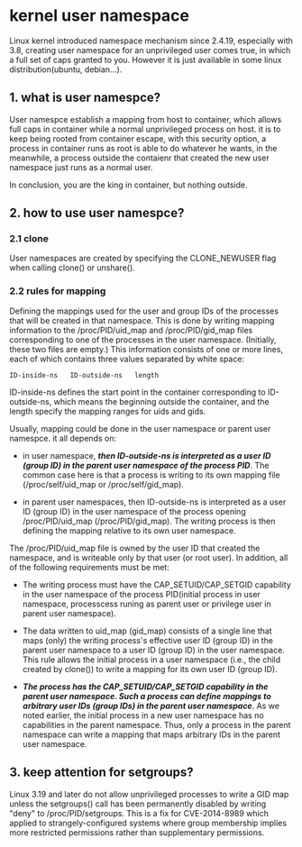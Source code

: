 # kernel user namespace
Linux kernel introduced namespace mechanism since 2.4.19, especially with 3.8, creating user namespace for an unprivileged user comes true, in which a full set of caps granted to you. However it is just available in some linux distribution(ubuntu, debian...).

## 1. what is user namespce? ##
User namespce establish a mapping from host to container, which allows full caps in container while a normal unprivileged process on host.
it is to keep being rooted from container escape, with this security option, a process in container runs as root is able to do whatever he wants, in the meanwhile, a process outside the contaienr that created the new user namespace just runs as a normal user.

In conclusion, you are the king in container, but nothing outside.

## 2. how to use user namespce? ##
### 2.1 clone

User namespaces are created by specifying the CLONE_NEWUSER flag when calling clone() or unshare(). 

### 2.2 rules for mapping
Defining the mappings used for the user and group IDs of the processes that will be created in that namespace. This is done by writing mapping information to the /proc/PID/uid_map and /proc/PID/gid_map files corresponding to one of the processes in the user namespace. (Initially, these two files are empty.) This information consists of one or more lines, each of which contains three values separated by white space:

    ID-inside-ns   ID-outside-ns   length

ID-inside-ns defines the start point in the container corresponding to ID-outside-ns, which means the beginning outside the container, and the length specify the mapping ranges for uids and gids.

Usually, mapping could be done in the user namespace or parent user namespce. it all depends on:

- in user namespace, ***then ID-outside-ns is interpreted as a user ID (group ID) in the parent user namespace of the process PID***. The common case here is that a process is writing to its own mapping file (/proc/self/uid_map or /proc/self/gid_map).

- in parent user namespaces, then ID-outside-ns is interpreted as a user ID (group ID) in the user namespace of the process opening /proc/PID/uid_map (/proc/PID/gid_map). The writing process is then defining the mapping relative to its own user namespace.

The /proc/PID/uid_map file is owned by the user ID that created the namespace, and is writeable only by that user (or root user). In addition, all of the following requirements must be met:

- The writing process must have the CAP_SETUID/CAP_SETGID capability in the user namespace of the process PID(initial process in user namespace, processcess runing as parent user or privilege user in parent user namespace).


- The data written to uid_map (gid_map) consists of a single line that maps (only) the writing process's effective user ID (group ID) in the parent user namespace to a user ID (group ID) in the user namespace. This rule allows the initial process in a user namespace (i.e., the child created by clone()) to write a mapping for its own user ID (group ID).

- ***The process has the CAP_SETUID/CAP_SETGID capability in the parent user namespace. Such a process can define mappings to arbitrary user IDs (group IDs) in the parent user namespace***. As we noted earlier, the initial process in a new user namespace has no capabilities in the parent namespace. Thus, only a process in the parent namespace can write a mapping that maps arbitrary IDs in the parent user namespace.

## 3. keep attention for setgroups? ##
Linux 3.19 and later do not allow unprivileged processes to write a GID map
unless the setgroups() call has been permanently disabled by writing "deny"
to /proc/PID/setgroups. This is a fix for CVE-2014-8989 which applied to
strangely-configured systems where group membership implies more restricted
permissions rather than supplementary permissions.
